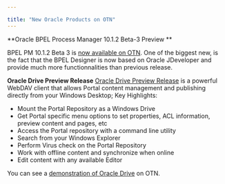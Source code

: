 ```yaml
---

title: "New Oracle Products on OTN"
---
```

**Oracle BPEL Process Manager 10.1.2 Beta-3 Preview **

BPEL PM 10.1.2 Beta 3 is [now available on OTN](http://www.oracle.com/technology/software/products/ias/preview.html). One of the biggest new, is the fact that the BPEL Designer is now based on Oracle JDeveloper and provide much more functionnalities than previous release.

**Oracle Drive Preview Release**
[Oracle Drive Preview Release](http://www.oracle.com/technology/products/ias/portal/content_management_10gr2.html) is a powerful WebDAV client that allows Portal content management and publishing directly from your Windows Desktop; Key Highlights:

*   Mount the Portal Repository as a Windows Drive
*   Get Portal specific menu options to set properties, ACL information, preview content and pages, etc
*   Access the Portal repository with a command line utility
*   Search from your Windows Explorer
*   Perform Virus check on the Portal Repository
*   Work with offline content and synchronize when online
*   Edit content with any available Editor

You can see a [demonstration of Oracle Drive](http://www.oracle.com/technology/products/ias/portal/viewlets/ORACLEDRIVEVIEWLET.swf) on OTN.
